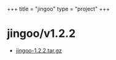 +++
title = "jingoo"
type = "project"
+++

# jingoo/v1.2.2
* [jingoo-1.2.2.tar.gz](/jingoo/jingoo/v1.2.2/jingoo-1.2.2.tar.gz)